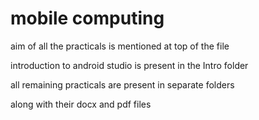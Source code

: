 # mobile computing

aim of all the practicals is mentioned at top of the file

introduction to android studio is present in the Intro folder

all remaining practicals are present in separate folders

along with their docx and pdf files
